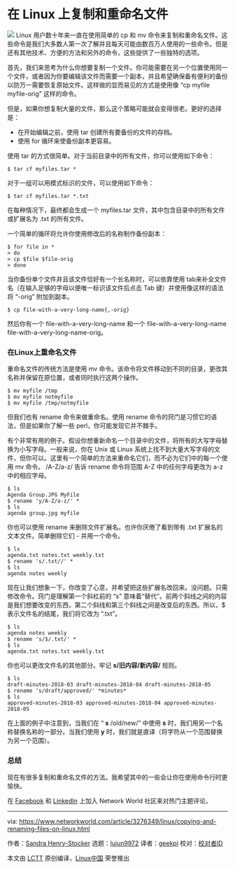 在 Linux 上复制和重命名文件
======
![](https://images.idgesg.net/images/article/2018/05/trees-100759415-large.jpg)
Linux 用户数十年来一直在使用简单的 cp 和 mv 命令来复制和重命名文件。这些命令是我们大多数人第一次了解并且每天可能由数百万人使用的一些命令。但是还有其他技术、方便的方法和另外的命令，这些提供了一些独特的选项。

首先，我们来思考为什么你想要复制一个文件。你可能需要在另一个位置使用同一个文件，或者因为你要编辑该文件而需要一个副本，并且希望确保备有便利的备份以防万一需要恢复原始文件。这样做的显而易见的方式是使用像 “cp myfile myfile-orig” 这样的命令。

但是，如果你想复制大量的文件，那么这个策略可能就会变得很老。更好的选择是：

  * 在开始编辑之前，使用 tar 创建所有要备份的文件的存档。
  * 使用 for 循环来使备份副本更容易。



使用 tar 的方式很简单。对于当前目录中的所有文件，你可以使用如下命令：
```
$ tar cf myfiles.tar *

```

对于一组可以用模式标识的文件，可以使用如下命令：
```
$ tar cf myfiles.tar *.txt

```

在每种情况下，最终都会生成一个 myfiles.tar 文件，其中包含目录中的所有文件或扩展名为 .txt 的所有文件。

一个简单的循环将允许你使用修改后的名称制作备份副本：
```
$ for file in *
> do
> cp $file $file-orig
> done

```

当你备份单个文件并且该文件恰好有一个长名称时，可以依靠使用 tab来补全文件名（在输入足够的字母以便唯一标识该文件后点击 Tab 键）并使用像这样的语法将 “-orig” 附加到副本。
```
$ cp file-with-a-very-long-name{,-orig}

```

然后你有一个 file-with-a-very-long-name 和一个 file-with-a-very-long-name file-with-a-very-long-name-orig。

### 在Linux上重命名文件

重命名文件的传统方法是使用 mv 命令。该命令将文件移动到不同的目录，更改其名称并保留在原位置，或者同时执行这两个操作。
```
$ mv myfile /tmp
$ mv myfile notmyfile
$ mv myfile /tmp/notmyfile

```

但我们也有 rename 命令来做重命名。使用 rename 命令的窍门是习惯它的语法，但是如果你了解一些 perl，你可能发现它并不棘手。

有个非常有用的例子。假设你想重新命名一个目录中的文件，将所有的大写字母替换为小写字母。一般来说，你在 Unix 或 Linux 系统上找不到大量大写字母的文件，但你可以。这里有一个简单的方法来重命名它们，而不必为它们中的每一个使用 mv 命令。  /A-Z/a-z/ 告诉 rename 命令将范围 A-Z 中的任何字母更改为 a-z 中的相应字母。
```
$ ls
Agenda Group.JPG MyFile
$ rename 'y/A-Z/a-z/' *
$ ls
agenda group.jpg myfile

```

你也可以使用 rename 来删除文件扩展名。也许你厌倦了看到带有 .txt 扩展名的文本文件。简单删除它们 - 并用一个命令。
```
$ ls
agenda.txt notes.txt weekly.txt
$ rename 's/.txt//' *
$ ls
agenda notes weekly

```

现在让我们想象一下，你改变了心意，并希望把这些扩展名改回来。没问题。只需修改命令。窍门是理解第一个斜杠前的 “s” 意味着“替代”。前两个斜线之间的内容是我们想要改变的东西，第二个斜线和第三个斜线之间是改变后的东西。所以，$ 表示文件名的结尾，我们将它改为 “.txt”。
```
$ ls
agenda notes weekly
$ rename 's/$/.txt/' *
$ ls
agenda.txt notes.txt weekly.txt

```

你也可以更改文件名的其他部分。牢记 **s/旧内容/新内容/** 规则。
```
$ ls
draft-minutes-2018-03 draft-minutes-2018-04 draft-minutes-2018-05
$ rename 's/draft/approved/' *minutes*
$ ls
approved-minutes-2018-03 approved-minutes-2018-04 approved-minutes-2018-05

```

在上面的例子中注意到，当我们在 “ **s** /old/new/” 中使用 **s**  时，我们用另一个名称替换名称的一部分。当我们使用 **y** 时，我们就是直译（将字符从一个范围替换为另一个范围）。

### 总结

现在有很多复制和重命名文件的方法。我希望其中的一些会让你在使用命令行时更愉快。

在 [Facebook][1] 和 [LinkedIn][2] 上加入 Network World 社区来对热门主题评论。

--------------------------------------------------------------------------------

via: https://www.networkworld.com/article/3276349/linux/copying-and-renaming-files-on-linux.html

作者：[Sandra Henry-Stocker][a]
选题：[lujun9972](https://github.com/lujun9972)
译者：[geekpi](https://github.com/geekpi)
校对：[校对者ID](https://github.com/校对者ID)

本文由 [LCTT](https://github.com/LCTT/TranslateProject) 原创编译，[Linux中国](https://linux.cn/) 荣誉推出

[a]:https://www.networkworld.com/author/Sandra-Henry_Stocker/
[1]:https://www.facebook.com/NetworkWorld/
[2]:https://www.linkedin.com/company/network-world
